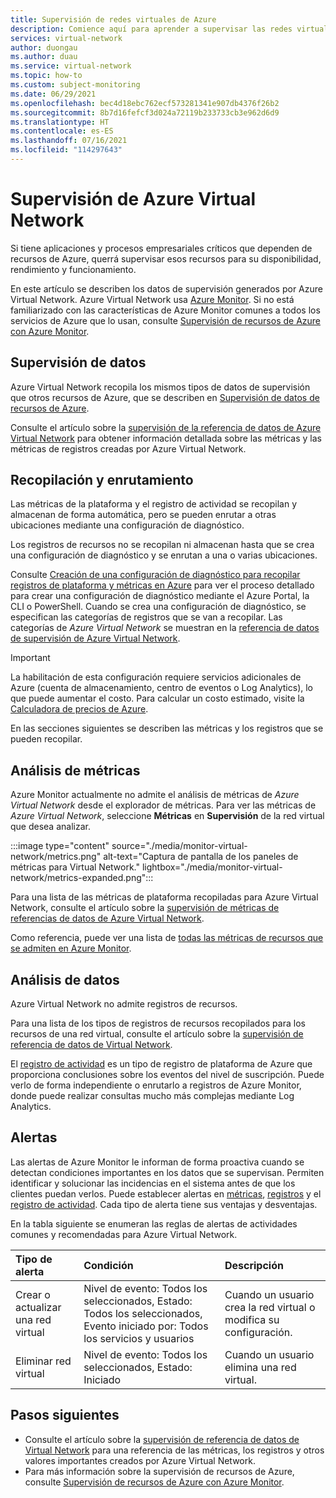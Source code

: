 ```yaml
---
title: Supervisión de redes virtuales de Azure
description: Comience aquí para aprender a supervisar las redes virtuales de Azure
services: virtual-network
author: duongau
ms.author: duau
ms.service: virtual-network
ms.topic: how-to
ms.custom: subject-monitoring
ms.date: 06/29/2021
ms.openlocfilehash: bec4d18ebc762ecf573281341e907db4376f26b2
ms.sourcegitcommit: 8b7d16fefcf3d024a72119b233733cb3e962d6d9
ms.translationtype: HT
ms.contentlocale: es-ES
ms.lasthandoff: 07/16/2021
ms.locfileid: "114297643"
---
```

# <a name="monitoring-azure-virtual-network"></a>Supervisión de Azure Virtual Network

Si tiene aplicaciones y procesos empresariales críticos que dependen de recursos de Azure, querrá supervisar esos recursos para su disponibilidad, rendimiento y funcionamiento. 

En este artículo se describen los datos de supervisión generados por Azure Virtual Network. Azure Virtual Network usa [Azure Monitor](../azure-monitor/overview.md). Si no está familiarizado con las características de Azure Monitor comunes a todos los servicios de Azure que lo usan, consulte [Supervisión de recursos de Azure con Azure Monitor](../azure-monitor/essentials/monitor-azure-resource.md).

## <a name="monitoring-data"></a>Supervisión de datos 

Azure Virtual Network recopila los mismos tipos de datos de supervisión que otros recursos de Azure, que se describen en [Supervisión de datos de recursos de Azure](../azure-monitor/essentials/monitor-azure-resource.md#monitoring-data). 

Consulte el artículo sobre la [supervisión de la referencia de datos de Azure Virtual Network](monitor-virtual-network-reference.md) para obtener información detallada sobre las métricas y las métricas de registros creadas por Azure Virtual Network.

## <a name="collection-and-routing"></a>Recopilación y enrutamiento

Las métricas de la plataforma y el registro de actividad se recopilan y almacenan de forma automática, pero se pueden enrutar a otras ubicaciones mediante una configuración de diagnóstico.  

Los registros de recursos no se recopilan ni almacenan hasta que se crea una configuración de diagnóstico y se enrutan a una o varias ubicaciones.

Consulte [Creación de una configuración de diagnóstico para recopilar registros de plataforma y métricas en Azure](../azure-monitor/essentials/diagnostic-settings.md) para ver el proceso detallado para crear una configuración de diagnóstico mediante el Azure Portal, la CLI o PowerShell. Cuando se crea una configuración de diagnóstico, se especifican las categorías de registros que se van a recopilar. Las categorías de *Azure Virtual Network* se muestran en la [referencia de datos de supervisión de Azure Virtual Network](monitor-virtual-network-reference.md#resource-logs).

> [!IMPORTANT]
> La habilitación de esta configuración requiere servicios adicionales de Azure (cuenta de almacenamiento, centro de eventos o Log Analytics), lo que puede aumentar el costo. Para calcular un costo estimado, visite la [Calculadora de precios de Azure](https://azure.microsoft.com/pricing/calculator).

En las secciones siguientes se describen las métricas y los registros que se pueden recopilar.

## <a name="analyzing-metrics"></a>Análisis de métricas

Azure Monitor actualmente no admite el análisis de métricas de *Azure Virtual Network* desde el explorador de métricas. Para ver las métricas de *Azure Virtual Network*, seleccione **Métricas** en **Supervisión** de la red virtual que desea analizar.

:::image type="content" source="./media/monitor-virtual-network/metrics.png" alt-text="Captura de pantalla de los paneles de métricas para Virtual Network." lightbox="./media/monitor-virtual-network/metrics-expanded.png":::

Para una lista de las métricas de plataforma recopiladas para Azure Virtual Network, consulte el artículo sobre la [supervisión de métricas de referencias de datos de Azure Virtual Network](monitor-virtual-network-reference.md#metrics).

Como referencia, puede ver una lista de [todas las métricas de recursos que se admiten en Azure Monitor](../azure-monitor/essentials/metrics-supported.md).

## <a name="analyzing-logs"></a>Análisis de datos

Azure Virtual Network no admite registros de recursos.

Para una lista de los tipos de registros de recursos recopilados para los recursos de una red virtual, consulte el artículo sobre la [supervisión de referencia de datos de Virtual Network](monitor-virtual-network-reference.md#resource-logs).   

El [registro de actividad](../azure-monitor/essentials/activity-log.md) es un tipo de registro de plataforma de Azure que proporciona conclusiones sobre los eventos del nivel de suscripción. Puede verlo de forma independiente o enrutarlo a registros de Azure Monitor, donde puede realizar consultas mucho más complejas mediante Log Analytics.  

## <a name="alerts"></a>Alertas

Las alertas de Azure Monitor le informan de forma proactiva cuando se detectan condiciones importantes en los datos que se supervisan. Permiten identificar y solucionar las incidencias en el sistema antes de que los clientes puedan verlos. Puede establecer alertas en [métricas](../azure-monitor/alerts/alerts-metric-overview.md), [registros](../azure-monitor/alerts/alerts-unified-log.md) y el [registro de actividad](../azure-monitor/alerts/activity-log-alerts.md). Cada tipo de alerta tiene sus ventajas y desventajas.

En la tabla siguiente se enumeran las reglas de alertas de actividades comunes y recomendadas para Azure Virtual Network.

| Tipo de alerta | Condición | Descripción  |
|:---|:---|:---|
| Crear o actualizar una red virtual | Nivel de evento: Todos los seleccionados, Estado: Todos los seleccionados, Evento iniciado por: Todos los servicios y usuarios | Cuando un usuario crea la red virtual o modifica su configuración. |
| Eliminar red virtual | Nivel de evento: Todos los seleccionados, Estado: Iniciado | Cuando un usuario elimina una red virtual. |

## <a name="next-steps"></a>Pasos siguientes

* Consulte el artículo sobre la [supervisión de referencia de datos de Virtual Network](monitor-virtual-network-reference.md) para una referencia de las métricas, los registros y otros valores importantes creados por Azure Virtual Network.
* Para más información sobre la supervisión de recursos de Azure, consulte [Supervisión de recursos de Azure con Azure Monitor](../azure-monitor/overview.md).